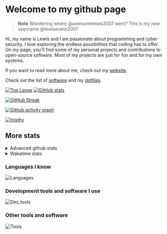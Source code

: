 # Welcome to my github page

> **Note**
> Wondering where @awesomelewis2007 went? This is my new username @lewisevans2007

Hi, my name is Lewis and I am passionate about programming and cyber security. I love exploring the endless possibilities that coding has to offer. On my page, you'll find some of my personal projects and contributions to open-source software. Most of my projects are just for fun and for my own systems.

If you want to read more about me, check out my [website](https://lewisevans2007.github.io/).

Check out the list of [software](https://github.com/lewisevans2007/lewisevans2007/blob/master/software.md) and my [dotfiles](https://github.com/lewisevans2007/dotfiles).

[![Top Langs](https://github-readme-stats.vercel.app/api/top-langs/?username=lewisevans2007&hide=html,css,jupyter%20notebook&langs_count=10&layout=donut&theme=transparent&exclude_repo=GPT-code-repository,Obsidian_vault)](https://github.com/anuraghazra/github-readme-stats) 
[![GitHub stats](https://github-readme-stats.vercel.app/api?username=lewisevans2007&show_icons=true&theme=transparent)](https://github.com/anuraghazra/github-readme-stats)

[![GitHub Streak](https://streak-stats.demolab.com?user=Awesomelewis2007&theme=transparent)](https://git.io/streak-stats)

[![Github activity graph](https://github-readme-activity-graph.vercel.app/graph?username=lewisevans2007&theme=github-compact&area=true)](https://github.com/ashutosh00710/github-readme-activity-graph)

[![trophy](https://github-profile-trophy.vercel.app/?username=lewisevans2007&theme=darkhub)](https://github.com/ryo-ma/github-profile-trophy)

## More stats
<details close>
<summary>Advanced github stats</summary>
<br>
  
![Metrics](https://raw.githubusercontent.com/lewisevans2007/lewisevans2007/master/github-metrics.svg)
  
</details>

<details close>
<summary>Wakatime stats</summary>
<br>

<!--START_SECTION:waka-->

```txt
HTML         1 hr 47 mins    █████████▒░░░░░░░░░░░░░░░   37.94 %
Markdown     1 hr 9 mins     ██████░░░░░░░░░░░░░░░░░░░   24.51 %
Python       48 mins         ████▒░░░░░░░░░░░░░░░░░░░░   16.95 %
JavaScript   19 mins         █▓░░░░░░░░░░░░░░░░░░░░░░░   06.87 %
JSON         10 mins         █░░░░░░░░░░░░░░░░░░░░░░░░   03.71 %
CSS          10 mins         █░░░░░░░░░░░░░░░░░░░░░░░░   03.59 %
Git Config   7 mins          ▓░░░░░░░░░░░░░░░░░░░░░░░░   02.49 %
YAML         5 mins          ▒░░░░░░░░░░░░░░░░░░░░░░░░   01.79 %
C            4 mins          ▒░░░░░░░░░░░░░░░░░░░░░░░░   01.50 %
Other        1 min           ░░░░░░░░░░░░░░░░░░░░░░░░░   00.40 %
INI          0 secs          ░░░░░░░░░░░░░░░░░░░░░░░░░   00.25 %
```

<!--END_SECTION:waka-->
</details>

### Languages I know
![Languages](https://skillicons.dev/icons?i=python,cpp,cs,c,javascript,nodejs,dotnet,bash,css,html,rust)
### Development tools and software I use
![Dev_tools](https://skillicons.dev/icons?i=git,docker,github,googlecloud,vscode,visualstudio,raspberrypi,linux,powershell,replit)
### Other tools and software
![Tools](https://skillicons.dev/icons?i=blender,ps,pr,ai,xd,figma)
